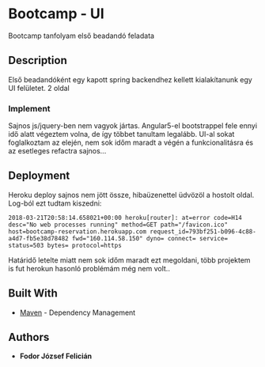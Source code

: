 # Bootcamp - UI

Bootcamp tanfolyam első beadandó feladata

## Description

Első beadandóként egy kapott spring backendhez kellett kialakítanunk egy UI felületet.
2 oldal

### Implement

Sajnos js/jquery-ben nem vagyok jártas. 
Angular5-el bootstrappel fele ennyi idő alatt végeztem volna, de így többet tanultam legalább. 
UI-al sokat foglalkoztam az elején, nem sok időm maradt a végén a funkcionalitásra és az esetleges refactra sajnos...

## Deployment

Heroku deploy sajnos nem jött össze, hibaüzenettel üdvözöl a hostolt oldal.
Log-ból ezt tudtam kiszedni:

```
2018-03-21T20:58:14.658021+00:00 heroku[router]: at=error code=H14 desc="No web processes running" method=GET path="/favicon.ico" host=bootcamp-reservation.herokuapp.com request_id=793bf251-b096-4c88-a4d7-fb5e38d78482 fwd="160.114.58.150" dyno= connect= service= status=503 bytes= protocol=https
```

Határidő letelte miatt nem sok időm maradt ezt megoldani, több projektem is fut herokun hasonló problémám még nem volt..

## Built With

* [Maven](https://maven.apache.org/) - Dependency Management 

## Authors

* **Fodor József Felicián**

